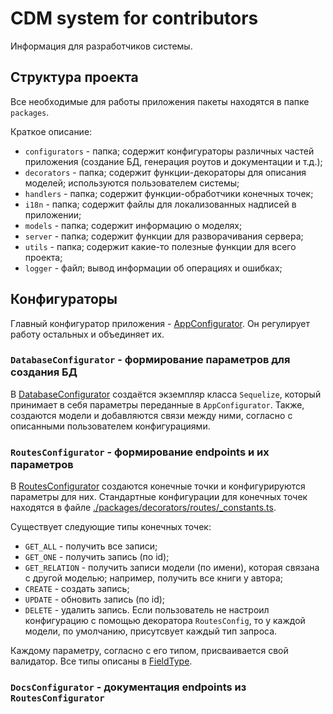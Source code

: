 
# CDM system for contributors

Информация для разработчиков системы. 

## Структура проекта

Все необходимые для работы приложения пакеты находятся в папке `packages`. 

Краткое описание:

- `configurators` - папка; содержит конфигураторы различных частей приложения (создание БД, генерация роутов и документации и т.д.);
- `decorators` - папка; содержит функции-декораторы для описания моделей; используются пользователем системы;
- `handlers` - папка; содержит функции-обработчики конечных точек;
- `i18n` - папка; содержит файлы для локализованных надписей в приложении;
- `models` - папка; содержит информацию о моделях;
- `server` - папка; содержит функции для разворачивания сервера;
- `utils` - папка; содержит какие-то полезные функции для всего проекта;
- `logger` - файл; вывод информации об операциях и ошибках;

## Конфигураторы

Главный конфигуратор приложения - [AppConfigurator](./packages/configurators/index.ts). Он регулирует работу остальных и объединяет их.

### `DatabaseConfigurator` - формирование параметров для создания БД

В [DatabaseConfigurator](./packages/configurators/databaseConfigurator/index.ts) создаётся экземпляр класса `Sequelize`, который принимает в себя параметры переданные в `AppConfigurator`. Также, создаются модели и добавляются связи между ними, согласно с описанными пользователем конфигурациями.

### `RoutesConfigurator` - формирование endpoints и их параметров

В [RoutesConfigurator](./packages/configurators/routesConfigurator/index.ts) создаются конечные точки и конфигурируются параметры для них. Стандартные конфигурации для конечных точек находятся в файле [./packages/decorators/routes/_constants.ts](./packages/decorators/routes/_constants.ts). 

Существует следующие типы конечных точек:
- `GET_ALL` - получить все записи;
- `GET_ONE` - получить запись (по id);
- `GET_RELATION` - получить записи модели (по имени), которая связана с другой моделью; например, получить все книги у автора;
- `CREATE` - создать запись;
- `UPDATE` - обновить запись (по id);
- `DELETE` - удалить запись.
Если пользователь не настроил конфигурацию с помощью декоратора `RoutesConfig`, то у каждой модели, по умолчанию, присутсвует каждый тип запроса.

Каждому параметру, согласно с его типом, присваивается свой валидатор. Все типы описаны в [FieldType](./packages/decorators/models/_types.ts).

### `DocsConfigurator` - документация endpoints из `RoutesConfigurator`
